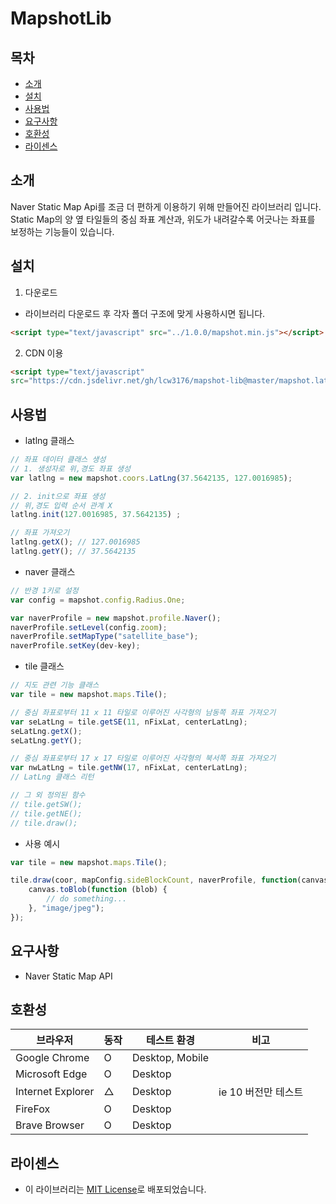 # MapshotLib
## 목차
- [소개](#소개)
- [설치](#설치)
- [사용법](#사용법)
- [요구사항](#요구사항)
- [호환성](#호환성)
- [라이센스](#라이센스)
## 소개
Naver Static Map Api를 조금 더 편하게 이용하기 위해 만들어진 라이브러리 입니다. Static Map의 양 옆 타일들의 중심 좌표 계산과, 위도가 내려갈수록 어긋나는 좌표를 보정하는 기능들이 있습니다. 
## 설치
1. 다운로드
- 라이브러리 다운로드 후 각자 폴더 구조에 맞게 사용하시면 됩니다.
```html
<script type="text/javascript" src="../1.0.0/mapshot.min.js"></script>
```

2. CDN 이용
```html
<script type="text/javascript" 
src="https://cdn.jsdelivr.net/gh/lcw3176/mapshot-lib@master/mapshot.latest.js"></script>
```
## 사용법
- latlng 클래스
```javascript
// 좌표 데이터 클래스 생성
// 1. 생성자로 위,경도 좌표 생성
var latlng = new mapshot.coors.LatLng(37.5642135, 127.0016985);

// 2. init으로 좌표 생성
// 위,경도 입력 순서 관계 X
latlng.init(127.0016985, 37.5642135) ;

// 좌표 가져오기
latlng.getX(); // 127.0016985
latlng.getY(); // 37.5642135
```

- naver 클래스
```javascript
// 반경 1키로 설정
var config = mapshot.config.Radius.One;

var naverProfile = new mapshot.profile.Naver();
naverProfile.setLevel(config.zoom);
naverProfile.setMapType("satellite_base");
naverProfile.setKey(dev-key);
```

- tile 클래스
```javascript
// 지도 관련 기능 클래스
var tile = new mapshot.maps.Tile();

// 중심 좌표로부터 11 x 11 타일로 이루어진 사각형의 남동쪽 좌표 가져오기 
var seLatLng = tile.getSE(11, nFixLat, centerLatLng);
seLatLng.getX();
seLatLng.getY();

// 중심 좌표로부터 17 x 17 타일로 이루어진 사각형의 북서쪽 좌표 가져오기
var nwLatLng = tile.getNW(17, nFixLat, centerLatLng);
// LatLng 클래스 리턴

// 그 외 정의된 함수
// tile.getSW();
// tile.getNE();
// tile.draw();
```
- 사용 예시
```javascript
var tile = new mapshot.maps.Tile();

tile.draw(coor, mapConfig.sideBlockCount, naverProfile, function(canvas){
    canvas.toBlob(function (blob) {
        // do something...
    }, "image/jpeg");
});
```
## 요구사항
- Naver Static Map API
## 호환성
|브라우저|동작|테스트 환경|비고|
|----|----|----|---|
|Google Chrome|O|Desktop, Mobile||
|Microsoft Edge|O|Desktop||
|Internet Explorer|△|Desktop|ie 10 버전만 테스트|
|FireFox|O|Desktop||
|Brave Browser|O|Desktop||

## 라이센스
- 이 라이브러리는 [MIT License](https://opensource.org/licenses/MIT)로 배포되었습니다.